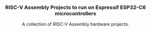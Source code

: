 <!-- Improved compatibility of back to top link: See: https://github.com/othneildrew/Best-README-Template/pull/73 --> 
<a id="readme-top"></a>

<!-- PROJECT LOGO 
<br />
<div align="center">
  <a href="https://github.com/yusufkenaroglu/Assembly-Projects">
    <img src="images/logo.png" alt="Logo" width="80" height="80">
  </a>
-->
  <h3 align="center">RISC-V Assembly Projects to run on Espressif ESP32-C6 microcontrollers</h3>

  <p align="center">
    A collection of RISC-V Assembly hardware projects.
    <br />
  </p>
</div>

